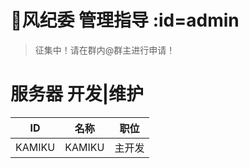 # 👮风纪委 管理指导 :id=admin

> 征集中！请在群内@群主进行申请！

# 服务器 开发|维护
| ID | 名称 | 职位 
| :----: | :----: | :----: |
| KAMIKU | KAMIKU | 主开发 | 
